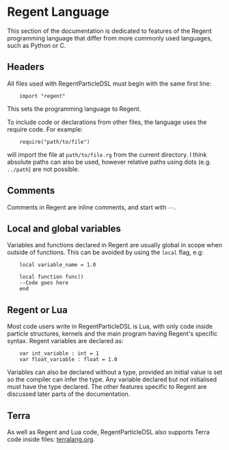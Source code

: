 # Regent Language

This section of the documentation is dedicated to features of the Regent programming language that differ
from more commonly used languages, such as Python or C.

## Headers

All files used with RegentParticleDSL must begin with the same first line:
```
    import "regent"
```

This sets the programming language to Regent.

To include code or declarations from other files, the language uses the require code. For example:
```
    require("path/to/file")
```

will import the file at `path/to/file.rg` from the current directory. I think absolute paths can
also be used, however relative paths using dots (e.g. `../path`) are not possible.


## Comments

Comments in Regent are inline comments, and start with `--`. 

## Local and global variables

Variables and functions declared in Regent are usually global in scope when outside of functions.
This can be avoided by using the `local` flag, e.g:
```
    local variable_name = 1.0
    
    local function func()
    --Code goes here
    end
```

## Regent or Lua

Most code users write in RegentParticleDSL is Lua, with only code inside particle structures, kernels and
the main program having Regent's specific syntax. Regent variables are declared as:
```
    var int_variable : int = 1
    var float_variable : float = 1.0
```
Variables can also be declared without a type, provided an initial value is set so the compiler can infer the type. Any variable declared but not initialised must
have the type declared.
The other features specific to Regent are discussed later parts of the documentation.

## Terra
As well as Regent and Lua code, RegentParticleDSL also supports Terra code inside files: [terralang.org](http://terralang.org/).
